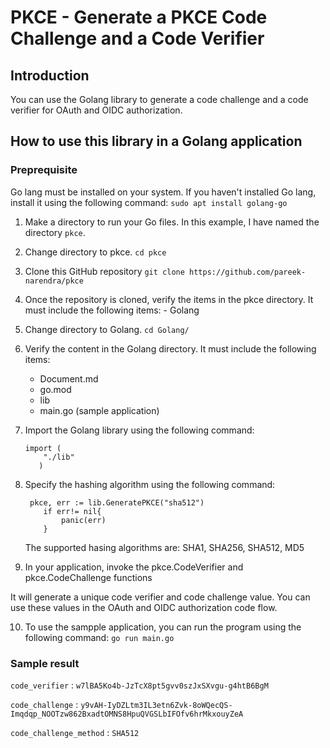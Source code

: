 # PKCE - Generate a PKCE Code Challenge and a Code Verifier

## Introduction
You can use the Golang library to generate a code challenge and a code verifier for OAuth and OIDC authorization. 

## How to use this library in a Golang application

### Preprequisite
Go lang must be installed on your system. If you haven't installed Go lang, install it using the following command:
`sudo apt install golang-go`

1. Make a directory to run your Go files. In this example, I have named the directory `pkce`.
2. Change directory to pkce.  `cd pkce`
3. Clone this GitHub repository `git clone https://github.com/pareek-narendra/pkce`
4. Once the repository is cloned, verify the items in the pkce directory. It must include the following items:
		- Golang
5. Change directory to Golang. 	`cd Golang/`
6. Verify the content in the Golang directory. It must include the following items:
	- Document.md
	- go.mod
	- lib
	- main.go (sample application)
7. Import the Golang library using the following command:
    ```
    import (
	    "./lib"
	   )
     ```
  8. Specify the hashing algorithm using the following command: 
     ```
      pkce, err := lib.GeneratePKCE("sha512")
	     if err!= nil{
		     panic(err)
	     }
     ```
    
     The supported hasing algorithms are: SHA1, SHA256, SHA512, MD5
  9. In your application, invoke the pkce.CodeVerifier and pkce.CodeChallenge functions

  It will generate a unique code verifier and code challenge value. You can use these values in the OAuth and OIDC authorization code flow.
    
  10.  To use the sampple application, you can run the program using the following command: `go run main.go`

### Sample result
`code_verifier` : `w7lBA5Ko4b-JzTcX8pt5gvv0szJxSXvgu-g4htB6BgM`

`code_challenge` : `y9vAH-IyDZLtm3IL3etn6Zvk-8oWQecQS-Imqdqp_NOOTzw862BxadtOMNS8HpuQVGSLbIFOfv6hrMkxouyZeA`

`code_challenge_method` : `SHA512`
